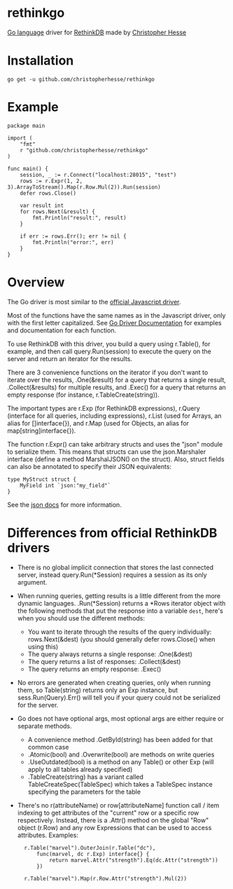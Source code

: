 rethinkgo
=========

[Go language](http://golang.org/) driver for [RethinkDB](http://www.rethinkdb.com/) made by [Christopher Hesse](http://www.christopherhesse.com/)

Installation
============

    go get -u github.com/christopherhesse/rethinkgo

Example
===================

    package main

    import (
        "fmt"
        r "github.com/christopherhesse/rethinkgo"
    )

    func main() {
        session, _ := r.Connect("localhost:28015", "test")
        rows := r.Expr(1, 2, 3).ArrayToStream().Map(r.Row.Mul(2)).Run(session)
        defer rows.Close()

        var result int
        for rows.Next(&result) {
            fmt.Println("result:", result)
        }

        if err := rows.Err(); err != nil {
            fmt.Println("error:", err)
        }
    }


Overview
========

The Go driver is most similar to the [official Javascript driver](http://www.rethinkdb.com/api/#js).

Most of the functions have the same names as in the Javascript driver, only with the first letter capitalized.  See [Go Driver Documentation](http://godoc.org/github.com/christopherhesse/rethinkgo) for examples and documentation for each function.

To use RethinkDB with this driver, you build a query using r.Table(), for example, and then call query.Run(session) to execute the query on the server and return an iterator for the results.

There are 3 convenience functions on the iterator if you don't want to iterate over the results, .One(&result) for a query that returns a single result, .Collect(&results) for multiple results, and .Exec() for a query that returns an empty response (for instance, r.TableCreate(string)).

The important types are r.Exp (for RethinkDB expressions), r.Query (interface for all queries, including expressions), r.List (used for Arrays, an alias for []interface{}), and r.Map (used for Objects, an alias for map[string]interface{}).

The function r.Expr() can take arbitrary structs and uses the "json" module to serialize them.  This means that structs can use the json.Marshaler interface (define a method MarshalJSON() on the struct).  Also, struct fields can also be annotated to specify their JSON equivalents:

    type MyStruct struct {
        MyField int `json:"my_field"`
    }

See the [json docs](http://golang.org/pkg/encoding/json/) for more information.


Differences from official RethinkDB drivers
===========================================

* There is no global implicit connection that stores the last connected server, instead query.Run(*Session) requires a session as its only argument.
* When running queries, getting results is a little different from the more dynamic languages.  .Run(*Session) returns a *Rows iterator object with the following methods that put the response into a variable `dest`, here's when you should use the different methods:
    * You want to iterate through the results of the query individually: rows.Next(&dest) (you should generally defer rows.Close() when using this)
    * The query always returns a single response: .One(&dest)
    * The query returns a list of responses: .Collect(&dest)
    * The query returns an empty response: .Exec()
* No errors are generated when creating queries, only when running them, so Table(string) returns only an Exp instance, but sess.Run(Query).Err() will tell you if your query could not be serialized for the server.
* Go does not have optional args, most optional args are either require or separate methods.
    * A convenience method .GetById(string) has been added for that common case
    * .Atomic(bool) and .Overwrite(bool) are methods on write queries
    * .UseOutdated(bool) is a method on any Table() or other Exp (will apply to all tables already specified)
    * .TableCreate(string) has a variant called TableCreateSpec(TableSpec) which takes a TableSpec instance specifying the parameters for the table
* There's no r(attributeName) or row[attributeName] function call / item indexing to get attributes of the "current" row or a specific row respectively.  Instead, there is a .Attr() method on the global "Row" object (r.Row) and any row Expressions that can be used to access attributes.  Examples:

        r.Table("marvel").OuterJoin(r.Table("dc"),
            func(marvel, dc r.Exp) interface{} {
                return marvel.Attr("strength").Eq(dc.Attr("strength"))
            })

        r.Table("marvel").Map(r.Row.Attr("strength").Mul(2))
